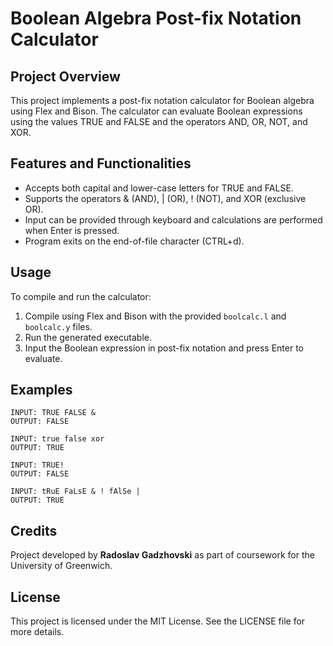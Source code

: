 
# Boolean Algebra Post-fix Notation Calculator

## Project Overview
This project implements a post-fix notation calculator for Boolean algebra using Flex and Bison. The calculator can evaluate Boolean expressions using the values TRUE and FALSE and the operators AND, OR, NOT, and XOR.

## Features and Functionalities
- Accepts both capital and lower-case letters for TRUE and FALSE.
- Supports the operators & (AND), | (OR), ! (NOT), and XOR (exclusive OR). 
- Input can be provided through keyboard and calculations are performed when Enter is pressed.
- Program exits on the end-of-file character (CTRL+d).

## Usage
To compile and run the calculator:
1. Compile using Flex and Bison with the provided `boolcalc.l` and `boolcalc.y` files.
2. Run the generated executable.
3. Input the Boolean expression in post-fix notation and press Enter to evaluate.

## Examples
```
INPUT: TRUE FALSE &
OUTPUT: FALSE

INPUT: true false xor
OUTPUT: TRUE

INPUT: TRUE!
OUTPUT: FALSE

INPUT: tRuE FaLsE & ! fAlSe |
OUTPUT: TRUE
```

## Credits
Project developed by **Radoslav Gadzhovski** as part of coursework for the University of Greenwich.


## License
This project is licensed under the MIT License. See the LICENSE file for more details.
